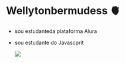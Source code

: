 # Wellytonbermudess 🫀


- sou estudanteda plataforma Alura
- sou estudante do Javascprit

  ![](https://media1.tenor.com/m/BDiI_GSaoGMAAAAC/tom-and-jerry-verlehen.gif)
